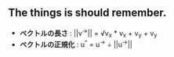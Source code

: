 ## The things is should remember.

- __ベクトルの長さ__ : ||v<sup>→</sup>|| = √v<sub>x</sub> * v<sub>x</sub> + v<sub>y</sub> + v<sub>y</sub>
- __ベクトルの正規化__ : u<sup>^</sup> = u<sup>→</sup> ÷ ||u<sup>→</sup>||
